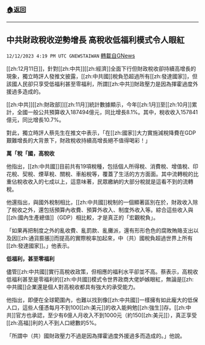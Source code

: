 ###  [:house:返回](README.md)
---


## 中共財政稅收逆勢增長  高稅收低福利模式令人眼紅
`12/12/2023 4:19 PM UTC GNEWSTAIWAN` [轉載自GNews](https://gnews.org/articles/2101235)

[[zh:12月11日]]，針對[[zh:中共]][[zh:經濟]]全面下行但財政稅收卻持續高增長的現象，獨立時評人發推文披露，[[zh:中共國]]稅負恐超過所有[[zh:發達國家]]，但該國人民卻只享受低福利甚至零福利，所謂[[zh:中共]]財政壓力是因為揮霍過度外援過多造成的。

  

[[zh:中共]][[zh:財政部]][[zh:11月]]統計數據顯示，今年[[zh:1月]]至[[zh:10月]]累計，全國一般公共預算收入187494億元，同比增長8.1%。其中，稅收收入157841億元，同比增長10.7%。

  

對此，獨立時評人蔡先生在推文中表示，「在[[zh:國家]]大力實施減稅降費在GDP艱難增長的大背景下，財政稅收持續高增長絕不值得喝彩！」

  

**萬「稅「國，高稅收**

  

他指出，[[zh:中共國]]目前共有19項稅種，包括個人所得稅、消費稅、增值稅、印花稅、契稅、煙草稅、關稅、車船稅等，覆蓋了生活的方方面面。其中流轉稅的比重佔稅收收入的七成以上，這意味著，民眾繳納的大部分稅就是這看不到的流轉稅。

  

他還指出，與國外稅制相比，[[zh:中共國]]稅制的一個顯著區別在於，財政收入除了稅收之外，還包括預算內收費、預算外收入、制度外收入等。綜合這些收入與[[zh:國內生產總值]]（GDP）相比較，才是真正的「宏觀稅負」。

  

「如果再把制度之外的亂收費、亂罰款、亂攤派，還有形形色色的腐敗賄賂支出以及因[[zh:通貨膨脹]]而提高的實際稅率加起來，中（共）國稅負超過世界上所有[[zh:發達國家]]。」他表示。

  

**低福利，甚至零福利**

  

儘管[[zh:中共國]]實行高稅收政策，但相應的福利水平卻並不高。蔡表示，高稅收低福利甚至是零福利的[[zh:中共國]]模式令世界政商大佬妒嫉眼紅，無論是[[zh:中共國]]企業還是個人對高稅收都具有強大的承受能力。

  

他指出，即便在全球範圍內，也難以找到像[[zh:中共國]]一樣擁有如此龐大的低保人口，這些人僅憑每月不到100[[zh:美元]]的收入能夠勉[[zh:強生]]存。[[zh:中共]]官方也承認，至少有6億人月收入不到1000元（約150[[zh:美元]]），真正享受[[zh:高福]]利的人不到人口總數的5%。

  

「所謂中（共）國財政壓力不過是因為揮霍過度外援過多而造成的。」他說。
